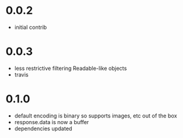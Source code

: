 # 0.0.2 

 * initial contrib

# 0.0.3

  * less restrictive filtering Readable-like objects
  * travis

# 0.1.0

 * default encoding is binary so supports images, etc out of the box
 * response.data is now a buffer
 * dependencies updated
